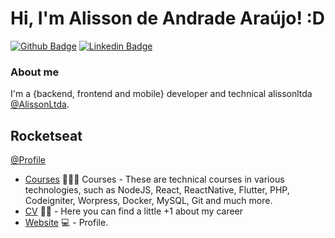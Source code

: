 # Hi, I'm  Alisson de Andrade Araújo! :D

[![Github Badge](https://img.shields.io/badge/-Github-000?style=flat-square&logo=Github&logoColor=white&link=https://github.com/fagnerpsantos)](https://github.com/alissonandrade2020/)
[![Linkedin Badge](https://img.shields.io/badge/-LinkedIn-blue?style=flat-square&logo=Linkedin&logoColor=white&link=https://www.linkedin.com/in/fagnerpsantos/)](https://www.linkedin.com/in/alisson-de-andrade-ara%C3%BAjo-160224190/)

### About me
I'm a {backend, frontend and mobile} developer and technical alissonltda [@AlissonLtda](http://alissondeandradearaujo.000webhostapp.com/).

## Rocketseat 

[@Profile](https://app.rocketseat.com.br/me/alissondeandradearaujo/)

- [Courses](https://www.treinaweb.com.br/cursos-online?q=fagner+pinheiro) 👨🏼‍🏫 Courses - These are technical courses in various technologies, such as NodeJS, React, ReactNative, Flutter, PHP, Codeigniter, Worpress, Docker, MySQL, Git and much more.
- [CV](https://alissonandradesistema.000webhostapp.com/curriculo/) ✍🏼 - Here you can find a little +1 about my career
- [Website](http://alissondeandradearaujo.000webhostapp.com/) 💻 - Profile.

